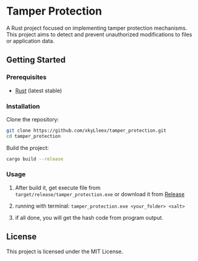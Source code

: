 # Tamper Protection

A Rust project focused on implementing tamper protection mechanisms. This project aims to detect and prevent unauthorized modifications to files or application data.

## Getting Started

### Prerequisites

- [Rust](https://www.rust-lang.org/tools/install) (latest stable)

### Installation

Clone the repository:

```bash
git clone https://github.com/xkyLleex/tamper_protection.git
cd tamper_protection
```

Build the project:

```bash
cargo build --release
```

### Usage

1. After build it, get execute file from `target/release/tamper_protection.exe` or download it from [Release](https://github.com/xkyLleex/tamper-protection/releases)

2. running with terminal: `tamper_protection.exe <your_folder> <salt>`

3. if all done, you will get the hash code from program output.

## License

This project is licensed under the MIT License.